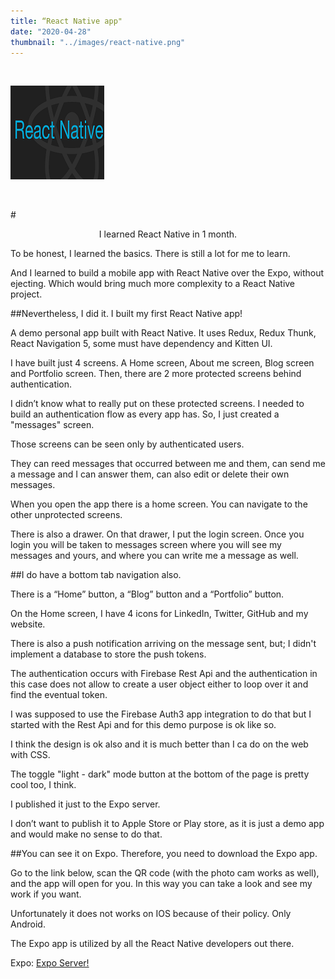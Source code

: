 ```yaml
---
title: “React Native app"
date: "2020-04-28"
thumbnail: "../images/react-native.png"
---
```


</br>

![Gatsby](../images/react-native.png)

</br>

#<center>I learned React Native in 1 month.</center>

To be honest, I learned the basics. There is still a lot for me to learn.

And I learned to build a mobile app with React Native over the Expo, without ejecting. Which would bring much more complexity to a React Native project.

##Nevertheless, I did it. I built my first React Native app!

A demo personal app built with React Native. It uses Redux, Redux Thunk, React Navigation 5, some must have dependency and Kitten UI.

I have built just 4 screens. A Home screen, About me screen, Blog screen and Portfolio screen. Then, there are 2 more protected screens behind authentication.

I didn’t know what to really put on these protected screens. I needed to build an authentication flow as every app has. So, I just created a "messages" screen.

Those screens can be seen only by authenticated users.

They can reed messages that occurred between me and them, can send me a message and I can answer them, can also edit or delete their own messages.

When you open the app there is a home screen. You can navigate to the other unprotected screens.

There is also a drawer. On that drawer, I put the login screen. Once you login you will be taken to messages screen where you will see my messages and yours, and where you can write me a message as well.

##I do have a bottom tab navigation also.

There is a “Home” button, a “Blog” button and a “Portfolio” button.

On the Home screen, I have 4 icons for LinkedIn, Twitter, GitHub and my website.

There is also a push notification arriving on the message sent, but; I didn't implement a database to store the push tokens.

The authentication occurs with Firebase Rest Api and the authentication in this case does not allow to create a user object either to loop over it and find the eventual token.

I was supposed to use the Firebase Auth3 app integration to do that but I started with the Rest Api and for this demo purpose is ok like so.

I think the design is ok also and it is much better than I ca do on the web with CSS.

The toggle "light - dark" mode button at the bottom of the page is pretty cool too, I think.

I published it just to the Expo server.

I don’t want to publish it to Apple Store or Play store, as it is just a demo app and would make no sense to do that.

##You can see it on Expo. Therefore, you need to download the Expo app.

Go to the link below, scan the QR code (with the photo cam works as well), and the app will open for you. In this way you can take a look and see my work if you want.

Unfortunately it does not works on IOS because of their policy. Only Android.

The Expo app is utilized by all the React Native developers out there.

Expo: <a href="https://expo.io/@bogdan_dev/bogdan-digital/" target="_blank">Expo Server!</a>
